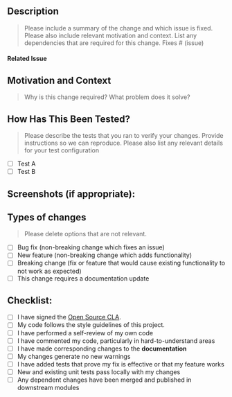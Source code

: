 <!--- Provide a general summary of your changes in the Title above -->

## Description

<!--- Describe your changes in detail -->
> Please include a summary of the change and which issue is fixed. Please also include relevant motivation and context. List any dependencies that are required for this change.
Fixes # (issue)

#### Related Issue 

<!--- This project only accepts pull requests related to open issues -->
<!--- If suggesting a new feature or change, please discuss it in an issue first -->
<!--- If fixing a bug, there should be an issue describing it with steps to reproduce -->
<!--- Please link to the issue here: -->

## Motivation and Context

> Why is this change required? What problem does it solve?
## How Has This Been Tested?

<!--- Please describe in detail how you tested your changes. -->
<!--- Include details of your testing environment, and the tests you ran to -->
<!--- see how your change affects other areas of the code, etc. -->

> Please describe the tests that you ran to verify your changes. Provide instructions so we can reproduce. Please also list any relevant details for your test configuration
- [ ] Test A
- [ ] Test B

## Screenshots (if appropriate):

## Types of changes

<!--- What types of changes does your code introduce? Put an `x` in all the boxes that apply: -->

> Please delete options that are not relevant.
- [ ] Bug fix (non-breaking change which fixes an issue)
- [ ] New feature (non-breaking change which adds functionality)
- [ ] Breaking change (fix or feature that would cause existing functionality to not work as expected)
- [ ] This change requires a documentation update

## Checklist:

<!--- Go over all the following points, and put an `x` in all the boxes that apply. -->
<!--- If you're unsure about any of these, don't hesitate to ask. We're here to help! -->


- [ ] I have signed the [Open Source CLA]().
- [ ] My code follows the style guidelines of this project.
- [ ] I have performed a self-review of my own code
- [ ] I have commented my code, particularly in hard-to-understand areas
- [ ] I have made corresponding changes to the **documentation**
- [ ] My changes generate no new warnings
- [ ] I have added tests that prove my fix is effective or that my feature works
- [ ] New and existing unit tests pass locally with my changes
- [ ] Any dependent changes have been merged and published in downstream modules
